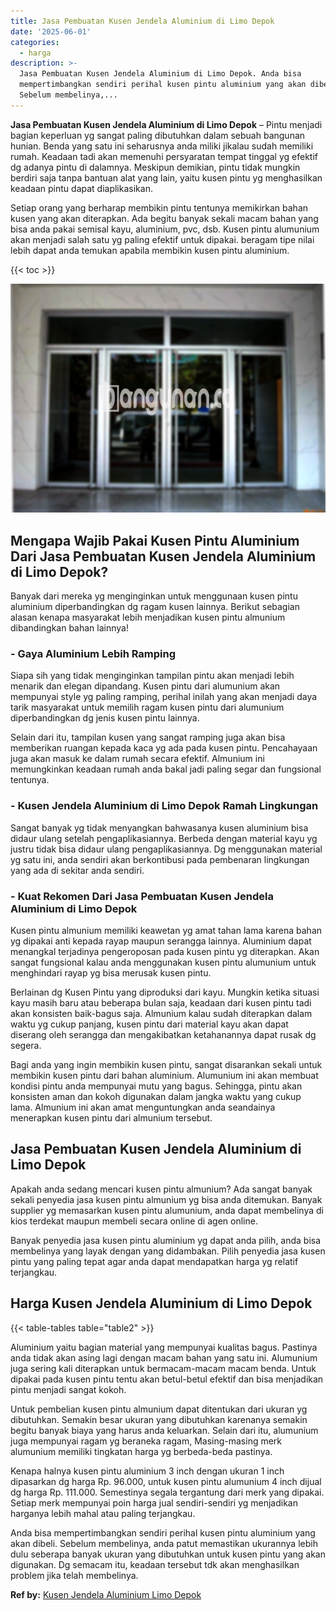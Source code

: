 ```yaml
---
title: Jasa Pembuatan Kusen Jendela Aluminium di Limo Depok
date: '2025-06-01'
categories:
  - harga
description: >-
  Jasa Pembuatan Kusen Jendela Aluminium di Limo Depok. Anda bisa
  mempertimbangkan sendiri perihal kusen pintu aluminium yang akan dibeli.
  Sebelum membelinya,...
---
```


**Jasa Pembuatan Kusen Jendela Aluminium di Limo Depok** – Pintu menjadi bagian keperluan yg sangat paling dibutuhkan dalam sebuah bangunan hunian. Benda yang satu ini seharusnya anda miliki jikalau sudah memiliki rumah. Keadaan tadi akan memenuhi persyaratan tempat tinggal yg efektif dg adanya pintu di dalamnya. Meskipun demikian, pintu tidak mungkin berdiri saja tanpa bantuan alat yang lain, yaitu kusen pintu yg menghasilkan keadaan pintu dapat diaplikasikan.

Setiap orang yang berharap membikin pintu tentunya memikirkan bahan kusen yang akan diterapkan. Ada begitu banyak sekali macam bahan yang bisa anda pakai semisal kayu, aluminium, pvc, dsb. Kusen pintu alumunium akan menjadi salah satu yg paling efektif untuk dipakai. beragam tipe nilai lebih dapat anda temukan apabila membikin kusen pintu aluminium.

{{< toc >}}

![Jasa Pembuatan Kusen Jendela Aluminium di Limo Depok](/images/harga-kusen-jendela-alumunium-13.png)

## Mengapa Wajib Pakai Kusen Pintu Aluminium Dari Jasa Pembuatan Kusen Jendela Aluminium di Limo Depok?

Banyak dari mereka yg menginginkan untuk menggunaan kusen pintu aluminium diperbandingkan dg ragam kusen lainnya. Berikut sebagian alasan kenapa masyarakat lebih menjadikan kusen pintu almunium dibandingkan bahan lainnya!

### \- Gaya Aluminium Lebih Ramping

Siapa sih yang tidak menginginkan tampilan pintu akan menjadi lebih menarik dan elegan dipandang. Kusen pintu dari alumunium akan mempunyai style yg paling ramping, perihal inilah yang akan menjadi daya tarik masyarakat untuk memilih ragam kusen pintu dari alumunium diperbandingkan dg jenis kusen pintu lainnya.

Selain dari itu, tampilan kusen yang sangat ramping juga akan bisa memberikan ruangan kepada kaca yg ada pada kusen pintu. Pencahayaan juga akan masuk ke dalam rumah secara efektif. Almunium ini memungkinkan keadaan rumah anda bakal jadi paling segar dan fungsional tentunya.

### \- Kusen Jendela Aluminium di Limo Depok Ramah Lingkungan

Sangat banyak yg tidak menyangkan bahwasanya kusen aluminium bisa didaur ulang setelah pengaplikasiannya. Berbeda dengan material kayu yg justru tidak bisa didaur ulang pengaplikasiannya. Dg menggunakan material yg satu ini, anda sendiri akan berkontibusi pada pembenaran lingkungan yang ada di sekitar anda sendiri.

### \- Kuat Rekomen Dari Jasa Pembuatan Kusen Jendela Aluminium di Limo Depok

Kusen pintu almunium memiliki keawetan yg amat tahan lama karena bahan yg dipakai anti kepada rayap maupun serangga lainnya. Aluminium dapat menangkal terjadinya pengeroposan pada kusen pintu yg diterapkan. Akan sangat fungsional kalau anda menggunakan kusen pintu alumunium untuk menghindari rayap yg bisa merusak kusen pintu.

Berlainan dg Kusen Pintu yang diproduksi dari kayu. Mungkin ketika situasi kayu masih baru atau beberapa bulan saja, keadaan dari kusen pintu tadi akan konsisten baik-bagus saja. Almunium kalau sudah diterapkan dalam waktu yg cukup panjang, kusen pintu dari material kayu akan dapat diserang oleh serangga dan mengakibatkan ketahanannya dapat rusak dg segera.

Bagi anda yang ingin membikin kusen pintu, sangat disarankan sekali untuk membikin kusen pintu dari bahan aluminium. Alumunium ini akan membuat kondisi pintu anda mempunyai mutu yang bagus. Sehingga, pintu akan konsisten aman dan kokoh digunakan dalam jangka waktu yang cukup lama. Almunium ini akan amat menguntungkan anda seandainya menerapkan kusen pintu dari almunium tersebut.

## Jasa Pembuatan Kusen Jendela Aluminium di Limo Depok

Apakah anda sedang mencari kusen pintu almunium? Ada sangat banyak sekali penyedia jasa kusen pintu almunium yg bisa anda ditemukan. Banyak supplier yg memasarkan kusen pintu alumunium, anda dapat membelinya di kios terdekat maupun membeli secara online di agen online.

Banyak penyedia jasa kusen pintu aluminium yg dapat anda pilih, anda bisa membelinya yang layak dengan yang didambakan. Pilih penyedia jasa kusen pintu yang paling tepat agar anda dapat mendapatkan harga yg relatif terjangkau.

## Harga Kusen Jendela Aluminium di Limo Depok

{{< table-tables table="table2" >}}

Aluminium yaitu bagian material yang mempunyai kualitas bagus. Pastinya anda tidak akan asing lagi dengan macam bahan yang satu ini. Alumunium juga sering kali diterapkan untuk bermacam-macam macam benda. Untuk dipakai pada kusen pintu tentu akan betul-betul efektif dan bisa menjadikan pintu menjadi sangat kokoh.

Untuk pembelian kusen pintu almunium dapat ditentukan dari ukuran yg dibutuhkan. Semakin besar ukuran yang dibutuhkan karenanya semakin begitu banyak biaya yang harus anda keluarkan. Selain dari itu, alumunium juga mempunyai ragam yg beraneka ragam, Masing-masing merk alumunium memiliki tingkatan harga yg berbeda-beda pastinya.

Kenapa halnya kusen pintu aluminium 3 inch dengan ukuran 1 inch dipasarkan dg harga Rp. 96.000, untuk kusen pintu alumunium 4 inch dijual dg harga Rp. 111.000. Semestinya segala tergantung dari merk yang dipakai. Setiap merk mempunyai poin harga jual sendiri-sendiri yg menjadikan harganya lebih mahal atau paling terjangkau.

Anda bisa mempertimbangkan sendiri perihal kusen pintu aluminium yang akan dibeli. Sebelum membelinya, anda patut memastikan ukurannya lebih dulu seberapa banyak ukuran yang dibutuhkan untuk kusen pintu yang akan digunakan. Dg semacam itu, keadaan tersebut tdk akan menghasilkan problem jika telah membelinya.

**Ref by:** [Kusen Jendela Aluminium Limo Depok](https://id.wikipedia.org/wiki/Kusen)
